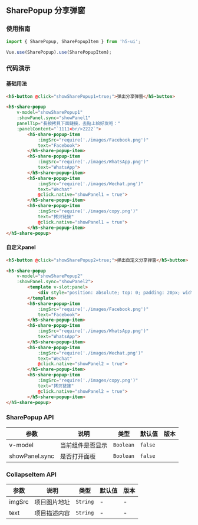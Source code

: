 ## SharePopup 分享弹窗

### 使用指南
``` javascript
import { SharePopup, SharePopupItem } from 'h5-ui';

Vue.use(SharePopup).use(SharePopupItem);
```

### 代码演示

#### 基础用法
```html
<h5-button @click="showSharePopup1=true;">弹出分享弹窗</h5-button>

<h5-share-popup 
    v-model="showSharePopup1" 
    :showPanel.sync="showPanel1"
    panelTip="長按拷貝下面鏈接，去貼上給好友吧："
    :panelContent="`1111<br/>2222`">
        <h5-share-popup-item 
            :imgSrc="require('./images/Facebook.png')" 
            text="Facebook">
        </h5-share-popup-item>
        <h5-share-popup-item 
            :imgSrc="require('./images/WhatsApp.png')" 
            text="WhatsApp">
        </h5-share-popup-item>
        <h5-share-popup-item 
            :imgSrc="require('./images/Wechat.png')" 
            text="Wechat" 
            @click.native="showPanel1 = true">
        </h5-share-popup-item>
        <h5-share-popup-item 
            :imgSrc="require('./images/copy.png')" 
            text="拷贝链接" 
            @click.native="showPanel1 = true">
        </h5-share-popup-item>
</h5-share-popup>
```

#### 自定义panel
```html
<h5-button @click="showSharePopup2=true;">弹出自定义分享弹窗</h5-button>

<h5-share-popup
    v-model="showSharePopup2" 
    :showPanel.sync="showPanel2">
        <template v-slot:panel>
            <div style="position: absolute; top: 0; padding: 20px; width: 100%; height: 128px; background: #fff; box-sizing: border-box;">自定义内容</div>
        </template>
        <h5-share-popup-item 
            :imgSrc="require('./images/Facebook.png')" 
            text="Facebook">
        </h5-share-popup-item>
        <h5-share-popup-item 
            :imgSrc="require('./images/WhatsApp.png')" 
            text="WhatsApp">
        </h5-share-popup-item>
        <h5-share-popup-item 
            :imgSrc="require('./images/Wechat.png')" 
            text="Wechat" 
            @click.native="showPanel2 = true">
        </h5-share-popup-item>
        <h5-share-popup-item 
            :imgSrc="require('./images/copy.png')" 
            text="拷贝链接" 
            @click.native="showPanel2 = true">
        </h5-share-popup-item>
</h5-share-popup>
```

### SharePopup API
| 参数 | 说明 | 类型 | 默认值 | 版本 |
|------|------|------|------|------|
| v-model | 当前组件是否显示 | `Boolean` | `false` |
| showPanel.sync | 是否打开面板 | `Boolean` | `false` |

### CollapseItem API
| 参数 | 说明 | 类型 | 默认值 | 版本 |
|------|------|------|------|------|
| imgSrc | 项目图片地址 | `String` | - | - |
| text | 项目描述内容 | `String` | - | - |